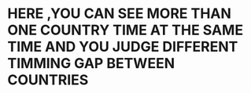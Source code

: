 # HERE ,YOU CAN SEE MORE THAN ONE COUNTRY TIME AT THE SAME TIME AND YOU JUDGE DIFFERENT TIMMING GAP BETWEEN COUNTRIES
